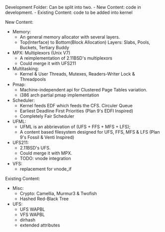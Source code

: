 Development Folder: Can be split into two. 
	- New Content: code in development. 
	- Existing Content: code to be added into kernel

New Content: 
- Memory:
	- An general memory allocator with several layers. 
	- Top(Interface) to Bottom(Block Allocation) Layers: Slabs, Pools, Buckets, Tertiary Buddy 
- MPX: Multiplexors (Unix V7)
	- A reimplementation of 2.11BSD's multiplexors
	- Could merge it with UFS211
- Multitasking:
	- Kernel & User Threads, Mutexes, Readers-Writer Lock & Threadpools 
- Pmap:
	- Machine-independent api for Clustered Page Tables variation.
	- i386 arch partial pmap implementation
- Scheduler:
	- Kernel feeds EDF which feeds the CFS. Circuler Queue
	- Earliest Deadline First Priorities (Plan 9's EDFI Inspired)
	- Completely Fair Scheduler
- UFML:
	- UFML is an abbrievation of (UFS + FFS + MFS + LFS);  
	- A content based filesystem designed for UFS, FFS, MFS & LFS (Plan 9's Fossil & Venti Inspired)
- UFS211:
	- 2.11BSD's UFS.
	- Could merge it with MPX.
	- TODO: vnode integration
- VFS:
	- replacement for vnode_if
	
Existing Content:
- Misc:
	- Crypto: Camellia, Murmur3 & Twofish
	- Hashed Red-Black Tree
- UFS:
	- UFS WAPBL
	- VFS WAPBL
	- dirhash
	- extended attributes
